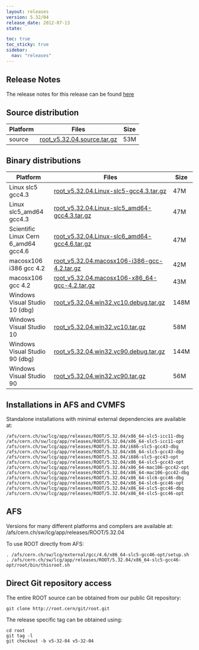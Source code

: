 ```yaml
---
layout: releases
version: 5.32/04
release_date: 2012-07-13
state:

toc: true
toc_sticky: true
sidebar:
  nav: "releases"
---
```



## Release Notes

The release notes for this release can be found [here](https://root.cern/root/html532/notes/release-notes.html#patch-releases)

## Source distribution

| Platform       | Files | Size |
|-----------|-------|-----|
| source | [root_v5.32.04.source.tar.gz](https://root.cern/download/root_v5.32.04.source.tar.gz) |  53M |


## Binary distributions

| Platform       | Files | Size |
|-----------|-------|-----|
| Linux slc5 gcc4.3 | [root_v5.32.04.Linux-slc5-gcc4.3.tar.gz](https://root.cern/download/root_v5.32.04.Linux-slc5-gcc4.3.tar.gz) |  47M |
| Linux slc5_amd64 gcc4.3 | [root_v5.32.04.Linux-slc5_amd64-gcc4.3.tar.gz](https://root.cern/download/root_v5.32.04.Linux-slc5_amd64-gcc4.3.tar.gz) |  47M |
| Scientific Linux Cern 6_amd64 gcc4.6 | [root_v5.32.04.Linux-slc6_amd64-gcc4.6.tar.gz](https://root.cern/download/root_v5.32.04.Linux-slc6_amd64-gcc4.6.tar.gz) |  47M |
| macosx106 i386 gcc 4.2 | [root_v5.32.04.macosx106-i386-gcc-4.2.tar.gz](https://root.cern/download/root_v5.32.04.macosx106-i386-gcc-4.2.tar.gz) |  42M |
| macosx106 gcc 4.2 | [root_v5.32.04.macosx106-x86_64-gcc-4.2.tar.gz](https://root.cern/download/root_v5.32.04.macosx106-x86_64-gcc-4.2.tar.gz) |  43M |
| Windows Visual Studio 10 (dbg) | [root_v5.32.04.win32.vc10.debug.tar.gz](https://root.cern/download/root_v5.32.04.win32.vc10.debug.tar.gz) | 148M |
| Windows Visual Studio 10 | [root_v5.32.04.win32.vc10.tar.gz](https://root.cern/download/root_v5.32.04.win32.vc10.tar.gz) |  58M |
| Windows Visual Studio 90 (dbg) | [root_v5.32.04.win32.vc90.debug.tar.gz](https://root.cern/download/root_v5.32.04.win32.vc90.debug.tar.gz) | 144M |
| Windows Visual Studio 90 | [root_v5.32.04.win32.vc90.tar.gz](https://root.cern/download/root_v5.32.04.win32.vc90.tar.gz) |  56M |



## Installations in AFS and CVMFS
Standalone installations with minimal external dependencies are available at:
~~~
/afs/cern.ch/sw/lcg/app/releases/ROOT/5.32.04/x86_64-slc5-icc11-dbg
/afs/cern.ch/sw/lcg/app/releases/ROOT/5.32.04/x86_64-slc5-icc11-opt
/afs/cern.ch/sw/lcg/app/releases/ROOT/5.32.04/i686-slc5-gcc43-dbg
/afs/cern.ch/sw/lcg/app/releases/ROOT/5.32.04/x86_64-slc5-gcc43-dbg
/afs/cern.ch/sw/lcg/app/releases/ROOT/5.32.04/i686-slc5-gcc43-opt
/afs/cern.ch/sw/lcg/app/releases/ROOT/5.32.04/x86_64-slc5-gcc43-opt
/afs/cern.ch/sw/lcg/app/releases/ROOT/5.32.04/x86_64-mac106-gcc42-opt
/afs/cern.ch/sw/lcg/app/releases/ROOT/5.32.04/x86_64-mac106-gcc42-dbg
/afs/cern.ch/sw/lcg/app/releases/ROOT/5.32.04/x86_64-slc6-gcc46-dbg
/afs/cern.ch/sw/lcg/app/releases/ROOT/5.32.04/x86_64-slc6-gcc46-opt
/afs/cern.ch/sw/lcg/app/releases/ROOT/5.32.04/x86_64-slc5-gcc46-dbg
/afs/cern.ch/sw/lcg/app/releases/ROOT/5.32.04/x86_64-slc5-gcc46-opt
~~~

## AFS
Versions for many different platforms and compilers are available at:
/afs/cern.ch/sw/lcg/app/releases/ROOT/5.32.04

To use ROOT directly from AFS:
~~~
. /afs/cern.ch/sw/lcg/external/gcc/4.6/x86_64-slc5-gcc46-opt/setup.sh
. /afs/cern.ch/sw/lcg/app/releases/ROOT/5.32.04/x86_64-slc5-gcc46-opt/root/bin/thisroot.sh
~~~

## Direct Git repository access
The entire ROOT source can be obtained from our public Git repository:

~~~
git clone http://root.cern/git/root.git
~~~
The release specific tag can be obtained using:
~~~
cd root
git tag -l
git checkout -b v5-32-04 v5-32-04
~~~
